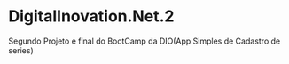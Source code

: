 # DigitalInovation.Net.2
Segundo Projeto e final do BootCamp da DIO(App Simples de Cadastro de series)
